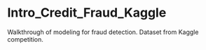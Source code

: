 # Intro_Credit_Fraud_Kaggle
Walkthrough of modeling for fraud detection. Dataset from Kaggle competition.
